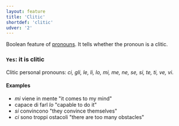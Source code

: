 ```yaml
---
layout: feature
title: 'Clitic'
shortdef: 'clitic'
udver: '2'
---
```


Boolean feature of [pronouns](u-pos/PRON). It tells whether the pronoun is a clitic.

### `Yes`: it is clitic

Clitic personal pronouns: _ci, gli, le, li, lo, mi, me, ne, se, si, te, ti, ve, vi_.


#### Examples

* _mi_ viene in mente "it comes to my mind"
* capace di farl _lo_ "capable to do it"
* _si_ convincono "they convince themselves"
* _ci_ sono troppi ostacoli "there are too many obstacles"

<!-- Interlanguage links updated Út zář 29 20:23:06 CEST 2020 -->
